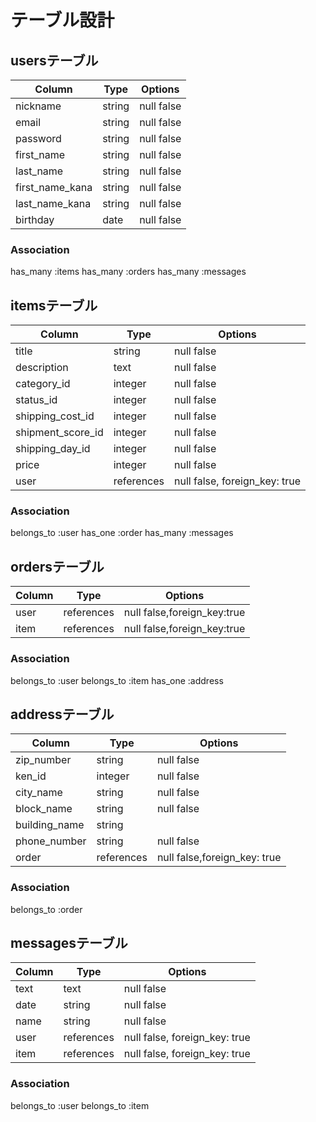 # テーブル設計

## usersテーブル

| Column          | Type   | Options    |
| --------------- | ------ | ---------- |
| nickname        | string | null false |
| email           | string | null false |
| password        | string | null false |
| first_name      | string | null false |
| last_name       | string | null false |
| first_name_kana | string | null false |
| last_name_kana  | string | null false |
| birthday        | date   | null false |

### Association

has_many :items
has_many :orders
has_many :messages

## itemsテーブル

| Column            | Type       | Options                       |
| ----------------- | ---------- | ----------------------------- |
| title             | string     | null false                    |
| description       | text       | null false                    |
| category_id       | integer    | null false                    |
| status_id         | integer    | null false                    |
| shipping_cost_id  | integer    | null false                    |
| shipment_score_id | integer    | null false                    |
| shipping_day_id   | integer    | null false                    |
| price             | integer    | null false                    |
| user              | references | null false, foreign_key: true |

### Association

belongs_to :user
has_one :order
has_many :messages

## ordersテーブル

| Column | Type       | Options                     |
| ------ | ---------- | --------------------------- |
| user   | references | null false,foreign_key:true |
| item   | references | null false,foreign_key:true |

### Association

belongs_to :user
belongs_to :item
has_one :address

## addressテーブル

| Column        | Type       | Options                      |
| ------------- | ---------- | ---------------------------- |
| zip_number    | string     | null false                   |
| ken_id        | integer    | null false                   |
| city_name     | string     | null false                   |
| block_name    | string     | null false                   |
| building_name | string     |                              |
| phone_number  | string     | null false                   |
| order         | references | null false,foreign_key: true |

### Association

belongs_to :order

## messagesテーブル

| Column | Type       | Options                       |
| ------ | ---------- | ----------------------------- |
| text   | text       | null false                    |
| date   | string     | null false                    |
| name   | string     | null false                    |
| user   | references | null false, foreign_key: true |
| item   | references | null false, foreign_key: true |

### Association

belongs_to :user
belongs_to :item